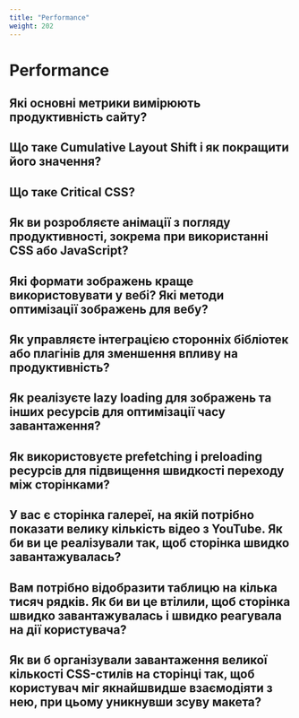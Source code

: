 ```yaml
---
title: "Performance"
weight: 202
---
```


# Performance

## Які основні метрики вимірюють продуктивність сайту?

## Що таке Cumulative Layout Shift і як покращити його значення?

## Що таке Critical CSS?

## Як ви розробляєте анімації з погляду продуктивності, зокрема при використанні CSS або JavaScript?

## Які формати зображень краще використовувати у вебі? Які методи оптимізації зображень для вебу?

## Як управляєте інтеграцією сторонніх бібліотек або плагінів для зменшення впливу на продуктивність?

## Як реалізуєте lazy loading для зображень та інших ресурсів для оптимізації часу завантаження?

## Як використовуєте prefetching і preloading ресурсів для підвищення швидкості переходу між сторінками?

## У вас є сторінка галереї, на якій потрібно показати велику кількість відео з YouTube. Як би ви це реалізували так, щоб сторінка швидко завантажувалась?

## Вам потрібно відобразити таблицю на кілька тисяч рядків. Як би ви це втілили, щоб сторінка швидко завантажувалась і швидко реагувала на дії користувача?

## Як ви б організували завантаження великої кількості CSS-стилів на сторінці так, щоб користувач міг якнайшвидше взаємодіяти з нею, при цьому уникнувши зсуву макета?